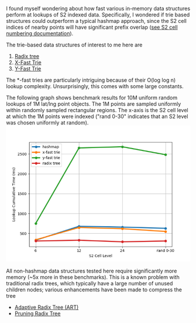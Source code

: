 I found myself wondering about how fast various in-memory data structures perform at lookups of S2 indexed data. Specifically, I wondered if trie based structures could outperform a typical hashmap approach, since the S2 cell indices of nearby points will have significant prefix overlap ([see S2 cell numbering documentation](https://s2geometry.io/devguide/s2cell_hierarchy.html)).

The trie-based data structures of interest to me here are
1. [Radix tree](https://en.wikipedia.org/wiki/Radix_tree)
2. [X-Fast Trie](https://en.wikipedia.org/wiki/X-fast_trie)
3. [Y-Fast Trie](https://en.wikipedia.org/wiki/Y-fast_trie)

The *-fast tries are particularly intriguing because of their O(log log n) lookup complexity. Unsurprisingly, this comes with some large constants.

The following graph shows benchmark results for 10M uniform random lookups of 1M lat/lng point objects. The 1M points are sampled uniformly within randomly sampled rectangular regions. The x-axis is the S2 cell level at which the 1M points were indexed ("rand 0-30" indicates that an S2 level was chosen uniformly at random).
![](artifacts/s2-lookup-benchmark.png)

All non-hashmap data structures tested here require significantly more memory (~5x more in these benchmarks). This is a known problem with traditional radix trees, which typically have a large number of unused children nodes; various enhancements have been made to compress the tree
- [Adaptive Radix Tree (ART)](https://db.in.tum.de/~leis/papers/ART.pdf) 
- [Pruning Radix Tree](https://github.com/wolfgarbe/PruningRadixTrie)
